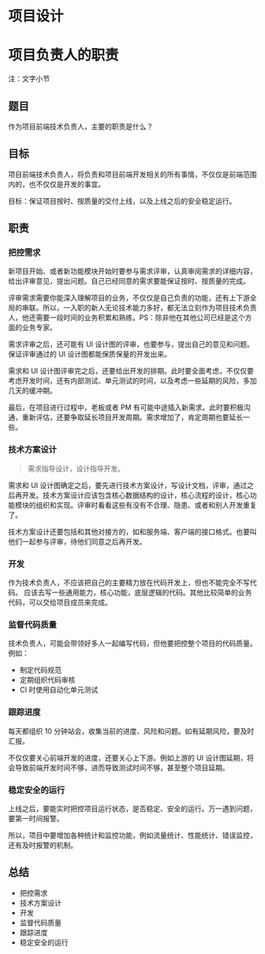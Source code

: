# 项目设计

# 项目负责人的职责

注：文字小节

## 题目

作为项目前端技术负责人，主要的职责是什么？

## 目标

项目前端技术负责人，将负责和项目前端开发相关的所有事情，不仅仅是前端范围内的，也不仅仅是开发的事宜。

目标：保证项目按时、按质量的交付上线，以及上线之后的安全稳定运行。

## 职责

### 把控需求

新项目开始、或者新功能模块开始时要参与需求评审，认真审阅需求的详细内容，给出评审意见，提出问题。自己已经同意的需求要能保证按时、按质量的完成。

评审需求需要你能深入理解项目的业务，不仅仅是自己负责的功能，还有上下游全局的串联。所以，一入职的新人无论技术能力多好，都无法立刻作为项目技术负责人，他还需要一段时间的业务积累和熟练。PS：除非他在其他公司已经是这个方面的业务专家。

需求评审之后，还可能有 UI 设计图的评审，也要参与，提出自己的意见和问题。保证评审通过的 UI 设计图都能保质保量的开发出来。

需求和 UI 设计图评审完之后，还要给出开发的排期。此时要全面考虑，不仅仅要考虑开发时间，还有内部测试、单元测试的时间，以及考虑一些延期的风险，多加几天的缓冲期。

最后，在项目进行过程中，老板或者 PM 有可能中途插入新需求。此时要积极沟通，重新评估，还要争取延长项目开发周期。需求增加了，肯定周期也要延长一些。

### 技术方案设计

> 需求指导设计，设计指导开发。

需求和 UI 设计图确定之后，要先进行技术方案设计，写设计文档，评审，通过之后再开发。技术方案设计应该包含核心数据结构的设计，核心流程的设计，核心功能模块的组织和实现。评审时看看这些有没有不合理、隐患、或者和别人开发重复了。

技术方案设计还要包括和其他对接方的，如和服务端、客户端的接口格式。也要叫他们一起参与评审，待他们同意之后再开发。

### 开发

作为技术负责人，不应该把自己的主要精力放在代码开发上，但也不能完全不写代码。
应该去写一些通用能力，核心功能，底层逻辑的代码。其他比较简单的业务代码，可以交给项目成员来完成。

### 监督代码质量

技术负责人，可能会带领好多人一起编写代码，但他要把控整个项目的代码质量。例如：
- 制定代码规范
- 定期组织代码审核
- CI 时使用自动化单元测试

### 跟踪进度

每天都组织 10 分钟站会，收集当前的进度、风险和问题。如有延期风险，要及时汇报。

不仅仅要关心前端开发的进度，还要关心上下游。例如上游的 UI 设计图延期，将会导致前端开发时间不够，进而导致测试时间不够，甚至整个项目延期。

### 稳定安全的运行

上线之后，要能实时把控项目运行状态，是否稳定、安全的运行。万一遇到问题，要第一时间报警。

所以，项目中要增加各种统计和监控功能，例如流量统计、性能统计、错误监控，还有及时报警的机制。

## 总结

- 把控需求
- 技术方案设计
- 开发
- 监督代码质量
- 跟踪进度
- 稳定安全的运行
